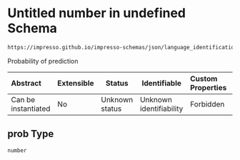 # Untitled number in undefined Schema

```txt
https://impresso.github.io/impresso-schemas/json/language_identification/language_identification.schema.json#/definitions/lid/properties/prob
```

Probability of prediction


| Abstract            | Extensible | Status         | Identifiable            | Custom Properties | Additional Properties | Access Restrictions | Defined In                                                                                                 |
| :------------------ | ---------- | -------------- | ----------------------- | :---------------- | --------------------- | ------------------- | ---------------------------------------------------------------------------------------------------------- |
| Can be instantiated | No         | Unknown status | Unknown identifiability | Forbidden         | Allowed               | none                | [language_identification.schema.json\*](../out/language_identification.schema.json "open original schema") |

## prob Type

`number`

